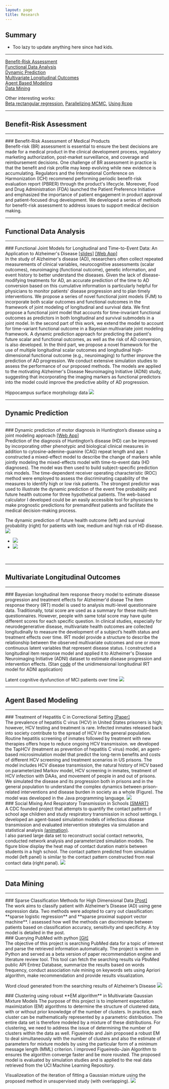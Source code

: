 ```yaml
---
layout: page
title: Research
---
```


## Summary
- Too lazy to update anything here since had kids. 

---
[Benefit-Risk Assessment](#BRA)<br>
[Functional Data Analysis](#functional-data-analysis)<br>
[Dynamic Prediction](#dynamic-prediction)<br>
[Multivariate Longitudinal Outcomes](#multivariate-longitudinal-outcomes)<br>
[Agent Based Modeling](#agent-based-modeling)<br>
[Data Mining](#data-mining)<br>

Other interesting works: <br>
<a href="{{ site.url }}/2016/04/Beta-Regression/" target="_blank">Beta rectangular regression</a>, 
<a href="{{ site.url }}/2016/10/Parallelizing-MCMC/" target="_blank">Parallelizing MCMC</a>, 
<a href="https://github.com/kan-li/Rcpp-arms.git" target="_blank">Using Rcpp</a>


---
## Benefit-Risk Assessment
---

<span id="BRA">
### Benefit-Risk Assessment  of Medical Products<br>
Benefit-risk (BR) assessment is essential to ensure the best decisions are made for a medical product in the clinical development process, regulatory marketing authorization, post-market surveillance, and coverage and reimbursement decisions. One challenge of BR assessment in practice is that the benefit and risk profile may keep evolving while new evidence is accumulating. Regulators and the International Conference on Harmonization (ICH) recommend performing periodic benefit-risk evaluation report (PBRER) through the product's lifecycle.  Moreover, Food and Drug Administration (FDA) launched the Patient Preference Initiative and emphasized the importance of patient engagement in product approval and patient-focused drug development. We developed a series of methods for benefit-risk assessment to address issues to support medical decision making.


---
## Functional Data Analysis
---

<span id="FJM">
### Functional Joint Models for Longitudinal and Time-to-Event Data: An Application to Alzheimer's Disease <a href="files/Kan_FJM.pdf" target="_blank">[slides]</a> <a href="https://kanli.shinyapps.io/AD_prediction/" target="_blank">[Web App]</a>  <br>
In the study of Alzheimer's disease (AD), researchers often collect repeated measurements of clinical variables, neurocognitive assessments (scalar outcomes), neuroimaging (functional outcome), genetic information, and event history to better understand the diseases. Given the lack of disease-modifying treatments for AD, an accurate prediction of the time to AD conversion based on this cumulative information is particularly helpful for physicians to monitor patients' disease progression and to plan timely interventions. We propose a series of novel functional joint models (FJM) to incorporate both scalar outcomes and functional outcomes in the framework of joint modeling of longitudinal and survival data. We first propose a functional joint model that accounts for time-invariant functional outcomes as predictors in both longitudinal and survival submodels in a joint model. In the second part of this work, we extend the model to account for time-variant functional outcome in a Bayesian multivariate joint modeling framework.  A dynamic prediction approach for predicting the patient's future scalar and functional outcomes, as well as the risk of AD conversion, is also developed. In the third part, we propose a novel framework for the use of multiple longitudinal scalar outcomes and longitudinal high-dimensional functional outcome (e.g., neuroimaging) to further improve the prediction of AD progression. We conduct extensive simulation studies to assess the performance of our proposed methods. The models are applied to the motivating Alzheimer's Disease Neuroimaging Initiative (ADNI) study, suggesting that incorporating the imaging markers as functional predictors into the model could improve the predictive ability of AD progression.

Hippocampus surface morphology data
<img src="files/Hippo_HRD.png" id="mainImg0" class="mainImgStyle">
</span>
<br>


---
## Dynamic Prediction
---

<span id="PREDICT_HD">
### Dynamic prediction of motor diagnosis in Huntington’s disease using a joint modeling approach <a href="https://kanli.shinyapps.io/HD_prediction/" target="_blank">[Web App]</a> <br>
Prediction of the diagnosis of Huntington’s disease (HD) can be improved by incorporating other phenotypic and biological clinical measures in addition to cytosine-adenine-guanine (CAG) repeat length and age. I constructed a mixed-effect model to describe the change of markers while jointly modeling the mixed-effects model with time-to-event data (HD diagnoses). The model was then used to build subject-specific prediction risk models. The time-dependent receiver operating characteristic (ROC) method were employed to assess the discriminating capability of the measures to identify high or low risk patients. The strongest predictor was used to illustrate the dynamic prediction of the event free probability and future health outcome for three hypothetical patients. The web-based calculator I developed could be an easily accessible tool for physicians to make prognostic predictions for premandifest patients and facilitate the medical decision-making process.

The dynamic prediction of future health outcome (left) and survival probability (right) for patients with low, medium and high risk of HD disease.
<img src="files/PREDIC_HD_fig2.png" id="mainImg1" class="mainImgStyle">
<div id="div1" onclick="changeImg(event,'mainImg1')" class="imgStyle">
	<ul class="imgStyle"> 
	   	<li class="imgStyle"><img src="files/PREDIC_HD_fig2.png"/></li>
	    <li class="imgStyle"><img src="files/PREDIC_HD_fig3.png"/></li>
	</ul>
</div>
</span>
<br>

---
## Multivariate Longitudinal Outcomes
---

<span id="IRT">
### Bayesian longitudinal item response theory model to estimate disease progression and treatment effects for Alzheimer'd diseae 
The item response theory (IRT) model is used to analysis multi-level questionnaire data. Traditionally, total score are used as a summary for these multi-item questionnaires. However, people with same total score may have quite different scores for each specific question. In clinical studies, especially for neurodegenerative disease, multivariate health outcomes are collected longitudinally to measure the development of a subject’s health status and treatment effects over time. IRT model provide a structure to describe the relationship between the observed multivariate outcomes and one or more continuous latent variables that represent disease status. I constructed a longitudinal item response model and applied it to Alzheimer's Disease Neuroimaging Initiative (ADNI) dataset to estimate disease progression and intervention effects. (Stan <a href="files/LIRT_ADNI.stan" target="_blank">code</a> of the unidimensional longitudinal IRT model for ADNI application)

Latent cognitive dysfunction of MCI patients over time
<img src="files/Traject_MCI.png" id="mainImg2" class="mainImgStyle">
</span>
<br>

---
## Agent Based Modeling
---

<span id="HepC">
### Treatment of Hepatitis C in Correctional Setting <a href="https://www.ncbi.nlm.nih.gov/pmc/articles/PMC4854298/" target="_blank">[Paper]</a><br>
The prevalence of hepatitis C virus (HCV) in United States prisoners is high; however, HCV testing and treatment is rare. Infected inmates released back into society contribute to the spread of HCV in the general population. Routine hepatitis screening of inmates followed by treatment with new therapies offers hope to reduce ongoing HCV transmission. we developed the TapHCV (treatment as prevention of hepatitis C virus) model, an agent-based microsimulation model that predict the long-term benefits and costs of different HCV screening and treatment scenarios in US prisons. The model includes HCV disease transmission, the natural history of HCV based on parameterized Markov model, HCV screening in inmates, treatment of HCV infection with DAAs, and movement of people in and out of prisons. We simulated the disease and its progression both in prisons and in the general population to understand the complex dynamics between prison-related interventions and disease burden in society as a whole (Figure). The model was developed in the Java programming language.

<img src="files/HCV.png" id="mainImg3" class="mainImgStyle">
</span>
<br>

<span id="SMART">
### Social Mixing And Respiratory Transmission in Schools <a href="http://smart.pitt.edu/" target="_blank">(SMART)</a><br>
A CDC founded project that attempts to quantify the contact pattern of school age children and study respiratory transmission in school settings. I developed an agent-based simulation models of infectious disease transmission and evaluated intervention strategies via simulation and statistical analysis <a href="http://www.smart.pitt.edu/archive/simudemo/bhhs.swf.html" target="_blank">(animation)</a>.<br>
I also parsed large data set to reconstruct social contact networks, conducted network analysis and parameterized simulation models. The figure blow display the heat map of contact duration matrix between students in a high school. The contact pattern predicted from  simulation model (left panel) is similar to the contact pattern constructed from real contact data (right panal).

<img src="files/SMART.png" id="mainImg4" class="mainImgStyle">
</span>
<br>

---
## Data Mining
---

<span id="sparseSVM">
### Sparse Classification Methods for High Dimensional Data <a href="{{site.url }}/2016/08/Sparse-classification/" target="_blank">[Post]</a><br>
The work aims to classify patient with Alzheimer’s Disease (AD) using gene expression data. Two methods were adopted to carry out classification: **sparse logistic regression** and **sparse proximal support vector machine**. I assessed how well the methods can discriminate between patients based on classification accuracy, sensitivity and specificity. A toy model is detailed in the post.
</span>
<br>

<span id="PubMed">
### Querying PubMed with python <a href="https://github.com/kan-li/SearchPubMed.git" target="_blank">[Git]</a><br>
The objective of this project is searching PubMed data for a topic of interest and parse the retrieved information automatically.  The project is written in Python and served as a beta version of paper recommendation engine and literature review tool. This tool can fetch the searching results via PbuMed public API Entrez Database, summarize the results based on words frequency, conduct association rule mining on keywords sets using Apriori algorithm, make recommendation and provide results visualization. 

Word cloud generated from the searching results of Alzheimer’s Disease
<img src="files/wordcloud_AD.png" id="mainImg5" class="mainImgStyle">
</span>
<br>


<span id="EMcluster">
### Clustering using robust **EM algorithm** in Multivariate Gaussian Mixture Models 
The purpose of this project is to implement expectation maximization (EM) algorithms to determine the structure of clustered data, with or without prior knowledge of the number of clusters. In practice, each cluster can be mathematically represented by a parametric distribution. The entire data set is therefore modeled by a mixture of these distributions.
For clustering, we need to address the issue of determining the number of clusters within the data as well.  Figueiredo and Jain proposed a robust EM to deal simultaneously with the number of clusters and also the estimate of parameters for mixture models by using the particular form of a minimum message length (MML) criterion. I improved Figueiredo-Jain Algorithm to ensures the algorithm converge faster and be more rousted. The proposed model is evaluated by simulation studies and is applied to the real data retrieved from the UCI Machine Learning Repository. 

Visualizeation of the iteration of fitting a Gaussian mixture using the proposed method in unsupervised study (with overlapping). 
<img src="files/EMcluster.png" id="mainImg5" class="mainImgStyle">
</span>
<br>



<script type="text/javascript">
	function changeImg(event, mainimg)
	{
		event = event || window.event;
		var targetElement = event.target || event.srcElement;
		document.getElementById(mainimg).src = targetElement.getAttribute("src");
	}
</script>